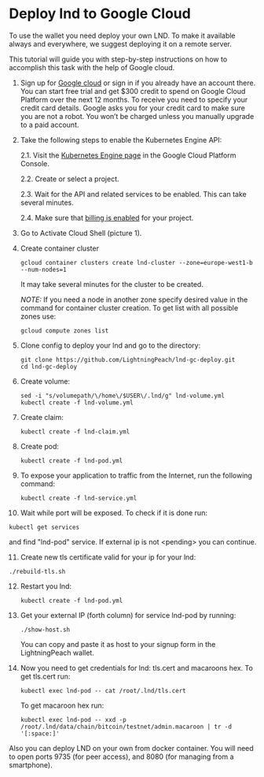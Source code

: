 # Deploy lnd to Google Cloud

To use the wallet you need deploy your own LND. 
To make it available always and everywhere, we suggest deploying it on a remote server. 

This tutorial will guide you with step-by-step instructions on how to accomplish 
this task with the help of Google cloud. 

1. Sign up for [Google cloud](https://cloud.google.com/) or sign in 
if you already have an account there. You can start free trial and 
get $300 credit to spend on Google Cloud Platform over the next 12 months. 
To receive you need to specify your credit card details. 
Google asks you for your credit card to make sure you are not a robot. 
You won’t be charged unless you manually upgrade to a paid account.

2. Take the following steps to enable the Kubernetes Engine API:

   2.1. Visit the [Kubernetes Engine page](https://console.cloud.google.com/projectselector/kubernetes) 
   in the Google Cloud Platform Console.

   2.2. Create or select a project.

   2.3. Wait for the API and related services to be enabled. This can take several minutes.

   2.4. Make sure that [billing is enabled](https://cloud.google.com/billing/docs/how-to/modify-project) 
   for your project.

3. Go to Activate Cloud Shell (picture 1).

4. Create container cluster  
   
   ```
   gcloud container clusters create lnd-cluster --zone=europe-west1-b --num-nodes=1   
   ```
   
   It may take several minutes for the cluster to be created.

   *NOTE:* If you need a node in another zone specify desired value in the command for container cluster creation. 
   To get list with all possible zones use:

   ```
   gcloud compute zones list
   ```
 
5. Clone config to deploy your lnd and go to the directory:
   ```
   git clone https://github.com/LightningPeach/lnd-gc-deploy.git
   cd lnd-gc-deploy
   ```
   
6. Create volume:
   ```
   sed -i "s/volumepath/\/home\/$USER\/.lnd/g" lnd-volume.yml
   kubectl create -f lnd-volume.yml
   ```

7. Create claim:
   ```
   kubectl create -f lnd-claim.yml
   ```
   
8. Create pod:
   ```
   kubectl create -f lnd-pod.yml
   ```

9. To expose your application to traffic from the Internet, run the following command: 
   ```
   kubectl create -f lnd-service.yml
   ```

10. Wait while port will be exposed. To check if it is done run:
   ```
   kubectl get services
   ```
   and find "lnd-pod" service. If external ip is not &lt;pending&gt; you can continue. 

11. Create new tls certificate valid for your ip for your lnd:
  
   ```
   ./rebuild-tls.sh
   ```
  
12. Restart you lnd:
  
    ```
    kubectl create -f lnd-pod.yml
    ```

13. Get your external IP (forth column) for service lnd-pod by running: 
  
    ```
    ./show-host.sh
    ```
    You can copy and paste it as host to your signup form in the LightningPeach wallet. 
   

14. Now you need to get credentials for lnd: tls.cert and macaroons hex. To get tls.cert run:
 
    ```
    kubectl exec lnd-pod -- cat /root/.lnd/tls.cert
    ```
    To get macaroon hex run:
    ```
    kubectl exec lnd-pod -- xxd -p /root/.lnd/data/chain/bitcoin/testnet/admin.macaroon | tr -d '[:space:]'
    ```
   


Also you can deploy LND on your own from docker container. 
You will need to open ports 9735 (for peer access), 
and 8080 (for managing from a smartphone).
